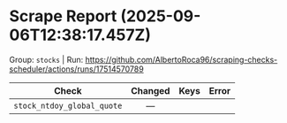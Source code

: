 # Scrape Report (2025-09-06T12:38:17.457Z)

Group: `stocks`  |  Run: https://github.com/AlbertoRoca96/scraping-checks-scheduler/actions/runs/17514570789

| Check | Changed | Keys | Error |
|---|:---:|:--|:--|
| `stock_ntdoy_global_quote` | — |  |  |

